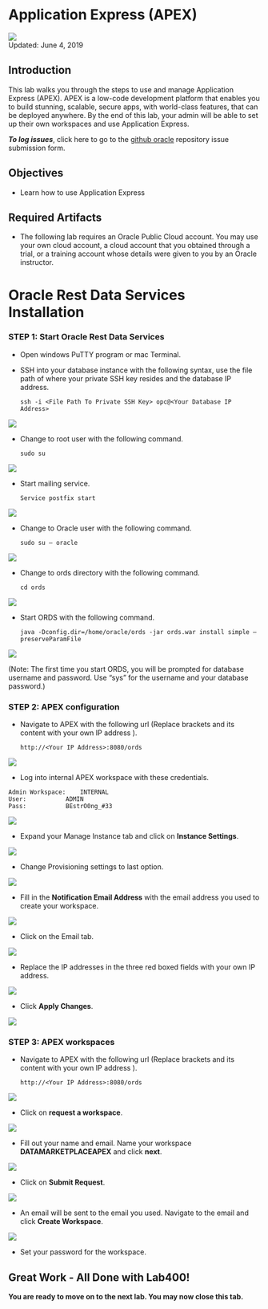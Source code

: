 # Application Express (APEX)

![](images/400/lab400-intro.png)  
Updated: June 4, 2019

## Introduction

This lab walks you through the steps to use and manage Application Express (APEX). APEX is a low-code development platform that enables you to build stunning, scalable, secure apps, with world-class features, that can be deployed anywhere. By the end of this lab, your admin will be able to set up their own workspaces and use Application Express.

**_To log issues_**, click here to go to the [github oracle](https://github.com/oracle/learning-library/issues/new) repository issue submission form.

## Objectives
-   Learn how to use Application Express

## Required Artifacts
-   The following lab requires an Oracle Public Cloud account. You may use your own cloud account, a cloud account that you obtained through a trial, or a training account whose details were given to you by an Oracle instructor.

# Oracle Rest Data Services Installation

### **STEP 1: Start Oracle Rest Data Services**

-   Open windows PuTTY program or mac Terminal.

-   SSH into your database instance with the following syntax, use the file path of where your private SSH key resides and the database IP address.

	```ssh -i <File Path To Private SSH Key> opc@<Your Database IP Address>```

![](./images/400/lab400-1.png)

-   Change to root user with the following command.

	```sudo su ```

![](./images/400/lab400-2.png)

-   Start mailing service.
    	
	```Service postfix start```

![](./images/400/lab400-3.png)

-   Change to Oracle user with the following command.

  	```sudo su – oracle```
  
![](./images/400/lab400-4.png)

-   Change to ords directory with the following command. 

  	```cd ords```
	
![](./images/400/lab400-5.png)

-   Start ORDS with the following command.

 	 ```java -Dconfig.dir=/home/oracle/ords -jar ords.war install simple –preserveParamFile```
 
 ![](./images/400/lab400-6.png) 

(Note: The first time you start ORDS, you will be prompted for database username and password. Use “sys” for the username and your database password.)

### **STEP 2: APEX configuration**

-   Navigate to APEX with the following url (Replace brackets and its content with your own IP address ).

  	```http://<Your IP Address>:8080/ords```
  
![](./images/400/lab400-7.png) 

-   Log into internal APEX workspace with these credentials. 

```
Admin Workspace:	INTERNAL
User:			ADMIN
Pass:			BEstrO0ng_#33
```

![](./images/400/lab400-12.png) 
  
-   Expand your Manage Instance tab and click on **Instance Settings**.
  
![](./images/400/lab400-13.png) 


-   Change Provisioning settings to last option.

![](./images/400/lab400-14.png) 

-   Fill in the **Notification Email Address** with the email address you used to create your workspace.

![](./images/400/lab400-18.png) 

-   Click on the Email tab.
  
![](./images/400/lab400-15.png) 

-   Replace the IP addresses in the three red boxed fields with your own IP address.

![](./images/400/lab400-19.png) 

-   Click **Apply Changes**.

![](./images/400/lab400-17.png)

### **STEP 3: APEX workspaces**

-   Navigate to APEX with the following url (Replace brackets and its content with your own IP address ).

  	```http://<Your IP Address>:8080/ords```
  
![](./images/400/lab400-7.png) 

-   Click on **request a workspace**.
  
![](./images/400/lab400-8.png) 

-   Fill out your name and email. Name your workspace **DATAMARKETPLACEAPEX** and click **next**.

![](./images/400/lab400-9.png) 

-   Click on **Submit Request**.
  
![](./images/400/lab400-10.png)

-   An email will be sent to the email you used. Navigate to the email and click **Create Workspace**.

![](./images/400/lab400-11.png)

-   Set your password for the workspace.



## Great Work - All Done with Lab400!
**You are ready to move on to the next lab. You may now close this tab.**
